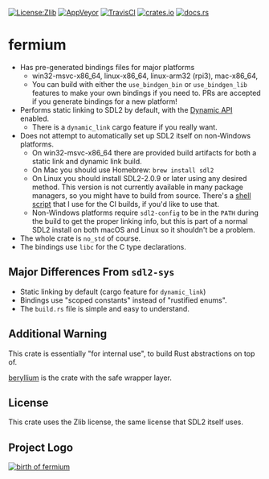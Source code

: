 [![License:Zlib](https://img.shields.io/badge/License-Zlib-brightgreen.svg)](https://opensource.org/licenses/Zlib)
[![AppVeyor](https://ci.appveyor.com/api/projects/status/lqvi8qbjayf35v8m/branch/master?svg=true)](https://ci.appveyor.com/project/Lokathor/fermium/branch/master)
[![TravisCI](https://travis-ci.org/Lokathor/fermium.svg?branch=master)](https://travis-ci.org/Lokathor/fermium)
[![crates.io](https://img.shields.io/crates/v/fermium.svg)](https://crates.io/crates/fermium)
[![docs.rs](https://docs.rs/fermium/badge.svg)](https://docs.rs/fermium/)

# fermium

* Has pre-generated bindings files for major platforms
  * win32-msvc-x86_64, linux-x86_64, linux-arm32 (rpi3), mac-x86_64,
  * You can build with either the `use_bindgen_bin` or `use_bindgen_lib`
    features to make your own bindings if you need to. PRs are accepted if you
    generate bindings for a new platform!
* Performs static linking to SDL2 by default, with the [Dynamic
  API](https://www.reddit.com/r/linux_gaming/comments/1upn39/sdl2_adds_dynamic_api_magic_to_allow_updating_it/)
  enabled.
  * There is a `dynamic_link` cargo feature if you really want.
* Does not attempt to automatically set up SDL2 itself on non-Windows platforms.
  * On win32-msvc-x86_64 there are provided build artifacts for both a static
    link and dynamic link build.
  * On Mac you should use Homebrew: `brew install sdl2`
  * On Linux you should install SDL2-2.0.9 or later using any desired method.
    This version is not currently available in many package managers, so you
    might have to build from source. There's a [shell script](install-sdl2.sh)
    that I use for the CI builds, if you'd like to use that.
  * Non-Windows platforms require `sdl2-config` to be in the `PATH` during the
    build to get the proper linking info, but this is part of a normal SDL2
    install on both macOS and Linux so it shouldn't be a problem.
* The whole crate is `no_std` of course.
* The bindings use `libc` for the C type declarations.

## Major Differences From `sdl2-sys`

* Static linking by default (cargo feature for `dynamic_link`)
* Bindings use "scoped constants" instead of "rustified enums".
* The `build.rs` file is simple and easy to understand.

## Additional Warning

This crate is essentially "for internal use", to build Rust abstractions on top of.

[beryllium](https://github.com/Lokathor/beryllium) is the crate with the safe
wrapper layer.

## License

This crate uses the Zlib license, the same license that SDL2 itself uses.

## Project Logo

[![birth of fermium](https://upload.wikimedia.org/wikipedia/commons/5/58/Ivy_Mike_-_mushroom_cloud.jpg)](https://en.wikipedia.org/wiki/Fermium)
